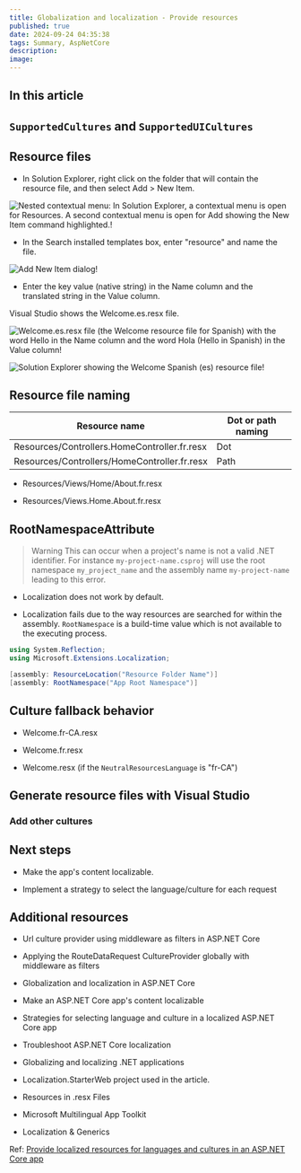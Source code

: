 ```yaml
---
title: Globalization and localization - Provide resources
published: true
date: 2024-09-24 04:35:38
tags: Summary, AspNetCore
description: 
image:
---
```


## In this article

## ```SupportedCultures``` and ```SupportedUICultures```

## Resource files

 - In Solution Explorer, right click on the folder that will contain the resource file, and then select Add > New Item.

![Nested contextual menu: In Solution Explorer, a contextual menu is open for Resources. A second contextual menu is open for Add showing the New Item command highlighted.!](https://learn.microsoft.com/en-us/aspnet/core/fundamentals/localization/_static/newi.png?view=aspnetcore-8.0 "Nested contextual menu: In Solution Explorer, a contextual menu is open for Resources. A second contextual menu is open for Add showing the New Item command highlighted.")

 - In the Search installed templates box, enter "resource" and name the file.

![Add New Item dialog!](https://learn.microsoft.com/en-us/aspnet/core/fundamentals/localization/_static/res.png?view=aspnetcore-8.0 "Add New Item dialog")

 - Enter the key value (native string) in the Name column and the translated string in the Value column.

Visual Studio shows the Welcome.es.resx file.

![Welcome.es.resx file (the Welcome resource file for Spanish) with the word Hello in the Name column and the word Hola (Hello in Spanish) in the Value column!](https://learn.microsoft.com/en-us/aspnet/core/fundamentals/localization/_static/hola.png?view=aspnetcore-8.0 "Welcome.es.resx file (the Welcome resource file for Spanish) with the word Hello in the Name column and the word Hola (Hello in Spanish) in the Value column")

![Solution Explorer showing the Welcome Spanish (es) resource file!](https://learn.microsoft.com/en-us/aspnet/core/fundamentals/localization/_static/se.png?view=aspnetcore-8.0 "Solution Explorer showing the Welcome Spanish (es) resource file")

## Resource file naming

<table><thead>
<tr>
<th>Resource name</th>
<th>Dot or path naming</th>
</tr>
</thead>
<tbody>
<tr>
<td>Resources/Controllers.HomeController.fr.resx</td>
<td>Dot</td>
</tr>
<tr>
<td>Resources/Controllers/HomeController.fr.resx</td>
<td>Path</td>
</tr>
</tbody></table>

 - Resources/Views/Home/About.fr.resx

 - Resources/Views.Home.About.fr.resx

## RootNamespaceAttribute

> Warning
This can occur when a project's name is not a valid .NET identifier. For instance ```my-project-name.csproj``` will use the root namespace ```my_project_name``` and the assembly name ```my-project-name``` leading to this error.

 - Localization does not work by default.

 - Localization fails due to the way resources are searched for within the assembly. ```RootNamespace``` is a build-time value which is not available to the executing process.

```csharp
using System.Reflection;
using Microsoft.Extensions.Localization;

[assembly: ResourceLocation("Resource Folder Name")]
[assembly: RootNamespace("App Root Namespace")]
```

## Culture fallback behavior

 - Welcome.fr-CA.resx

 - Welcome.fr.resx

 - Welcome.resx (if the ```NeutralResourcesLanguage``` is "fr-CA")

## Generate resource files with Visual Studio

### Add other cultures

## Next steps

 - Make the app's content localizable.

 - Implement a strategy to select the language/culture for each request

## Additional resources

 - Url culture provider using middleware as filters in ASP.NET Core

 - Applying the RouteDataRequest CultureProvider globally with middleware as filters

 - Globalization and localization in ASP.NET Core

 - Make an ASP.NET Core app's content localizable

 - Strategies for selecting language and culture in a localized ASP.NET Core app

 - Troubleshoot ASP.NET Core localization

 - Globalizing and localizing .NET applications

 - Localization.StarterWeb project used in the article.

 - Resources in .resx Files

 - Microsoft Multilingual App Toolkit

 - Localization & Generics

Ref: [Provide localized resources for languages and cultures in an ASP.NET Core app](https://learn.microsoft.com/en-us/aspnet/core/fundamentals/localization/provide-resources?view=aspnetcore-8.0)
